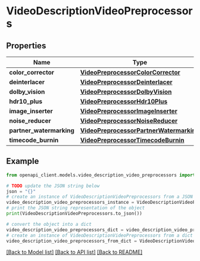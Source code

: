 # VideoDescriptionVideoPreprocessors


## Properties

Name | Type | Description | Notes
------------ | ------------- | ------------- | -------------
**color_corrector** | [**VideoPreprocessorColorCorrector**](VideoPreprocessorColorCorrector.md) |  | [optional] 
**deinterlacer** | [**VideoPreprocessorDeinterlacer**](VideoPreprocessorDeinterlacer.md) |  | [optional] 
**dolby_vision** | [**VideoPreprocessorDolbyVision**](VideoPreprocessorDolbyVision.md) |  | [optional] 
**hdr10_plus** | [**VideoPreprocessorHdr10Plus**](VideoPreprocessorHdr10Plus.md) |  | [optional] 
**image_inserter** | [**VideoPreprocessorImageInserter**](VideoPreprocessorImageInserter.md) |  | [optional] 
**noise_reducer** | [**VideoPreprocessorNoiseReducer**](VideoPreprocessorNoiseReducer.md) |  | [optional] 
**partner_watermarking** | [**VideoPreprocessorPartnerWatermarking**](VideoPreprocessorPartnerWatermarking.md) |  | [optional] 
**timecode_burnin** | [**VideoPreprocessorTimecodeBurnin**](VideoPreprocessorTimecodeBurnin.md) |  | [optional] 

## Example

```python
from openapi_client.models.video_description_video_preprocessors import VideoDescriptionVideoPreprocessors

# TODO update the JSON string below
json = "{}"
# create an instance of VideoDescriptionVideoPreprocessors from a JSON string
video_description_video_preprocessors_instance = VideoDescriptionVideoPreprocessors.from_json(json)
# print the JSON string representation of the object
print(VideoDescriptionVideoPreprocessors.to_json())

# convert the object into a dict
video_description_video_preprocessors_dict = video_description_video_preprocessors_instance.to_dict()
# create an instance of VideoDescriptionVideoPreprocessors from a dict
video_description_video_preprocessors_from_dict = VideoDescriptionVideoPreprocessors.from_dict(video_description_video_preprocessors_dict)
```
[[Back to Model list]](../README.md#documentation-for-models) [[Back to API list]](../README.md#documentation-for-api-endpoints) [[Back to README]](../README.md)


